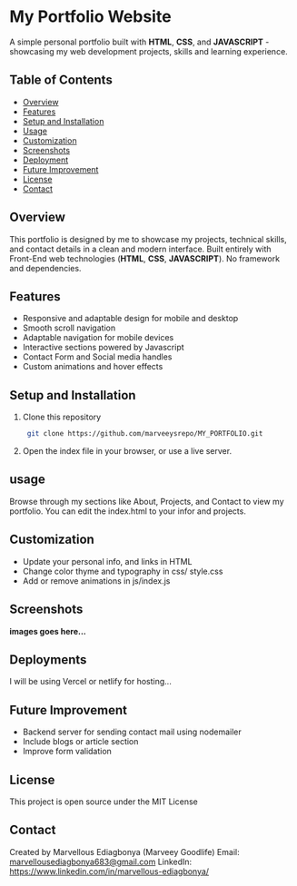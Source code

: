 # My Portfolio Website
A simple personal portfolio built with **HTML**, **CSS**, and **JAVASCRIPT** -  showcasing my web development projects, skills and learning experience.

## Table of Contents
- [Overview](#overview)
- [Features](#features)
- [Setup and Installation](#setup-and-installation)
- [Usage](#usage)
- [Customization](#customization)
- [Screenshots](#screenshots)
- [Deployment](#deployment)
- [Future Improvement](#future-improvement)
- [License](#license)
- [Contact](#contact)

## Overview
This portfolio is designed by me to showcase my projects, technical skills, and contact details in a clean and modern interface.
Built entirely with Front-End web technologies (**HTML**, **CSS**, **JAVASCRIPT**). No framework and dependencies.

## Features
- Responsive and adaptable design for mobile and desktop
- Smooth scroll navigation
- Adaptable navigation for mobile devices
- Interactive sections powered by Javascript
- Contact Form and Social media handles
- Custom animations and hover effects
  
## Setup and Installation
1. Clone this repository
   ```bash
    git clone https://github.com/marveeysrepo/MY_PORTFOLIO.git
   ```
2. Open the index file in your browser, or use a live server.

## usage
Browse through my sections like About, Projects, and Contact to view my portfolio.
You can edit the index.html to your infor and projects.

## Customization
- Update your personal info, and links in HTML
- Change color thyme and typography in css/ style.css
- Add or remove animations in js/index.js

## Screenshots
__images goes here...__

## Deployments
I will be using Vercel or netlify for hosting...

## Future Improvement
- Backend server for sending contact mail using nodemailer
- Include blogs or article section
- Improve form validation
  
## License
This project is open source under the MIT License

## Contact
Created by Marvellous Ediagbonya (Marveey Goodlife)
Email: marvellousediagbonya683@gmail.com
LinkedIn: https://www.linkedin.com/in/marvellous-ediagbonya/


